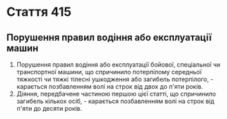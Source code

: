 Cтаття 415
====
Порушення правил водіння або експлуатації машин
----
1. Порушення правил водіння або експлуатації бойової, спеціальної чи транспортної машини, що спричинило потерпілому середньої тяжкості чи тяжкі тілесні ушкодження або загибель потерпілого, -
карається позбавленням волі на строк від двох до п'яти років.
2. Діяння, передбачене частиною першою цієї статті, що спричинило загибель кількох осіб, -
карається позбавленням волі на строк від п'яти до десяти років.
